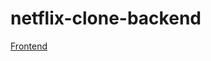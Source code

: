 # netflix-clone-backend

[Frontend](https://github.com/Abdugaffor-97/netflix-clone-frontend/blob/master/README.md)
